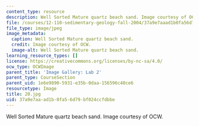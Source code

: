```yaml
---
content_type: resource
description: Well Sorted Mature quartz beach sand. Image courtesy of OCW.
file: /courses/12-110-sedimentary-geology-fall-2004/37a9e7aaad1b0fa56d79bf024ccfdbbe_20.jpg
file_type: image/jpeg
image_metadata:
  caption: Well Sorted Mature quartz beach sand.
  credit: Image courtesy of OCW.
  image-alt: Well Sorted Mature quartz beach sand.
learning_resource_types: []
license: https://creativecommons.org/licenses/by-nc-sa/4.0/
ocw_type: OCWImage
parent_title: 'Image Gallery: Lab 2'
parent_type: CourseSection
parent_uid: 1e6e9890-5931-e35b-0daa-156596c40ce6
resourcetype: Image
title: 20.jpg
uid: 37a9e7aa-ad1b-0fa5-6d79-bf024ccfdbbe
---
```

Well Sorted Mature quartz beach sand. Image courtesy of OCW.